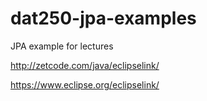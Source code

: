 # dat250-jpa-examples
JPA example for lectures

http://zetcode.com/java/eclipselink/

https://www.eclipse.org/eclipselink/
